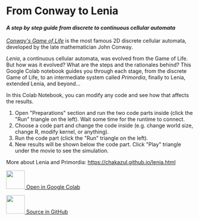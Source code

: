 # From Conway to Lenia
#### *A step by step guide from discrete to continuous cellular automata*

[*Conway's Game of Life*](https://en.wikipedia.org/wiki/Conway%27s_Game_of_Life) is the most famous 2D discrete cellular automata, developed by the late mathematician John Conway.

*Lenia*, a continuous cellular automata, was evolved from the Game of Life. But how was it evolved? What are the steps and the rationales behind?
This Google Colab notebook guides you through each stage, from the discrete Game of Life, to an intermediate system called *Primordia*, finally to Lenia, extended Lenia, and beyond...

In this Colab Notebook, you can modify any code and see how that affects the results.
1. Open "Preparations" section and run the two code parts inside (click the "Run" triangle on the left). Wait some time for the runtime to connect.
2. Choose a code part and change the code inside (e.g. change world size, change R, modify kernel, or anything).
3. Run the code part (click the "Run" triangle on the left).
4. New results will be shown below the code part. Click "Play" triangle under the movie to see the simulation.

More about Lenia and Primordia: https://chakazul.github.io/lenia.html

[<img height="50px" src="https://colab.research.google.com/img/colab_favicon_256px.png"> Open in Google Colab](https://colab.research.google.com/github/OpenLenia/Lenia-Tutorial/blob/main/Tutorial_From_Conway_to_Lenia.ipynb)

[<img height="50px" src="https://github.githubassets.com/pinned-octocat.svg">  Source in GitHub](https://github.com/OpenLenia/Lenia-Tutorial)

